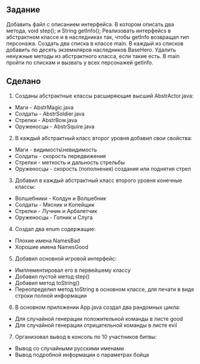 ## Задание ##
Добавить файл с описанием интерфейса. В котором описать два метода, void step(); и String getInfo(); Реализовать интерфейсs в абстрактном классе и в наследниках так, чтобы getInfo возвращал тип персонажа. Создать два списка в классе main. В каждый из списков добавить по десять экземнляров наследников BaseHero. Удалить ненужные методы из абстрактного класса, если такие есть. В main пройти по спискам и вызвать у всех персонажей getInfo.

## Сделано ### 
1. Созданы абстрактные классы расширяющие высший AbstrActor.java:
+ Маги - AbstrMagic.java
+ Солдаты - AbstrSoldier.java
+ Стрелки - AbstrBow.java
+ Оруженосцы - AbstrSquire.java
2. В каждый абстрактный класс второг уровня добавил свои свойства:
+ Маги - видимость\невидимость
+ Солдаты - скорость передвижения
+ Стрелки - меткость и дальность стрельбы
+ Оруженосцы - скорость (пополнения) создания или поднятия стрел
3. Добавил в каждый абстрактный класс второго уровня конечные классы:
+ Волшебники - Колдун и Волшебник
+ Солдаты - Мясник и Копейщик
+ Стрелки - Лучник и Арбалетчик
+ Оруженосцы - Гопник и Слуга
4. Создал два enum содержащие:
+ Плохие имена NamesBad
+ Хорошие имена NamesGood
5. Добавил основной игровой интерфейс:
+ Имплементировал его в первейшему классу
+ Добавил пустой метод step()
+ Добавил метод toString()
+ Переопределил метод toString в основном классе, для печати в виде строки полной информации
6. В основном приложении App.java создал два рандомных цикла:
+ Для случайной генерации положительной команды в листе good
+ Для случайной генерации отрицательной команды в листе evil
7. Организовал вывод в консоль по 10 участников битвы:
+ Вывод со случайными русскими именами
+ Вывод подробной информации о параметрах бойца